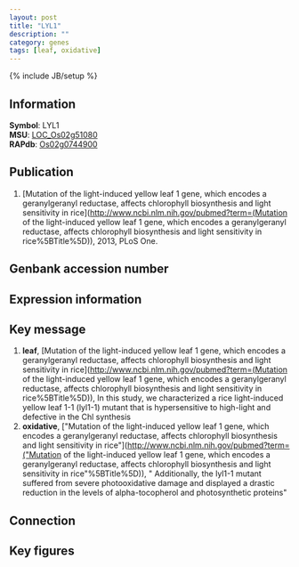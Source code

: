 ```yaml
---
layout: post
title: "LYL1"
description: ""
category: genes
tags: [leaf, oxidative]
---
```

{% include JB/setup %}

## Information
__Symbol__: LYL1  
__MSU__: [LOC_Os02g51080](http://rice.plantbiology.msu.edu/cgi-bin/ORF_infopage.cgi?orf=LOC_Os02g51080)  
__RAPdb__: [Os02g0744900](http://rapdb.dna.affrc.go.jp/viewer/gbrowse_details/irgsp1?name=Os02g0744900)  

## Publication
1. [Mutation of the light-induced yellow leaf 1 gene, which encodes a geranylgeranyl reductase, affects chlorophyll biosynthesis and light sensitivity in rice](http://www.ncbi.nlm.nih.gov/pubmed?term=(Mutation of the light-induced yellow leaf 1 gene, which encodes a geranylgeranyl reductase, affects chlorophyll biosynthesis and light sensitivity in rice%5BTitle%5D)), 2013, PLoS One.

## Genbank accession number

## Expression information

## Key message
1. __leaf__, [Mutation of the light-induced yellow leaf 1 gene, which encodes a geranylgeranyl reductase, affects chlorophyll biosynthesis and light sensitivity in rice](http://www.ncbi.nlm.nih.gov/pubmed?term=(Mutation of the light-induced yellow leaf 1 gene, which encodes a geranylgeranyl reductase, affects chlorophyll biosynthesis and light sensitivity in rice%5BTitle%5D)),  In this study, we characterized a rice light-induced yellow leaf 1-1 (lyl1-1) mutant that is hypersensitive to high-light and defective in the Chl synthesis
2. __oxidative__, ["Mutation of the light-induced yellow leaf 1 gene, which encodes a geranylgeranyl reductase, affects chlorophyll biosynthesis and light sensitivity in rice"](http://www.ncbi.nlm.nih.gov/pubmed?term=("Mutation of the light-induced yellow leaf 1 gene, which encodes a geranylgeranyl reductase, affects chlorophyll biosynthesis and light sensitivity in rice"%5BTitle%5D)), " Additionally, the lyl1-1 mutant suffered from severe photooxidative damage and displayed a drastic reduction in the levels of alpha-tocopherol and photosynthetic proteins"

## Connection

## Key figures



